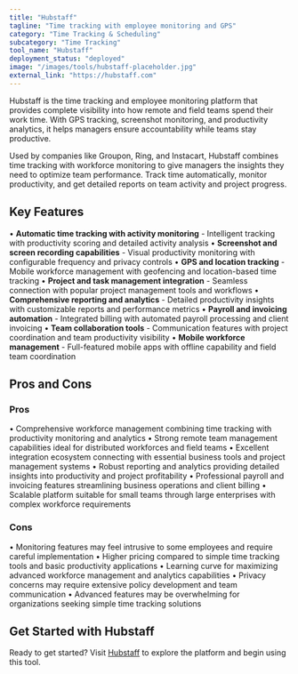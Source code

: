 ```yaml
---
title: "Hubstaff"
tagline: "Time tracking with employee monitoring and GPS"
category: "Time Tracking & Scheduling"
subcategory: "Time Tracking"
tool_name: "Hubstaff"
deployment_status: "deployed"
image: "/images/tools/hubstaff-placeholder.jpg"
external_link: "https://hubstaff.com"
---
```

Hubstaff is the time tracking and employee monitoring platform that provides complete visibility into how remote and field teams spend their work time. With GPS tracking, screenshot monitoring, and productivity analytics, it helps managers ensure accountability while teams stay productive.

Used by companies like Groupon, Ring, and Instacart, Hubstaff combines time tracking with workforce monitoring to give managers the insights they need to optimize team performance. Track time automatically, monitor productivity, and get detailed reports on team activity and project progress.

## Key Features

• **Automatic time tracking with activity monitoring** - Intelligent tracking with productivity scoring and detailed activity analysis
• **Screenshot and screen recording capabilities** - Visual productivity monitoring with configurable frequency and privacy controls
• **GPS and location tracking** - Mobile workforce management with geofencing and location-based time tracking
• **Project and task management integration** - Seamless connection with popular project management tools and workflows
• **Comprehensive reporting and analytics** - Detailed productivity insights with customizable reports and performance metrics
• **Payroll and invoicing automation** - Integrated billing with automated payroll processing and client invoicing
• **Team collaboration tools** - Communication features with project coordination and team productivity visibility
• **Mobile workforce management** - Full-featured mobile apps with offline capability and field team coordination

## Pros and Cons

### Pros
• Comprehensive workforce management combining time tracking with productivity monitoring and analytics
• Strong remote team management capabilities ideal for distributed workforces and field teams
• Excellent integration ecosystem connecting with essential business tools and project management systems
• Robust reporting and analytics providing detailed insights into productivity and project profitability
• Professional payroll and invoicing features streamlining business operations and client billing
• Scalable platform suitable for small teams through large enterprises with complex workforce requirements

### Cons
• Monitoring features may feel intrusive to some employees and require careful implementation
• Higher pricing compared to simple time tracking tools and basic productivity applications
• Learning curve for maximizing advanced workforce management and analytics capabilities
• Privacy concerns may require extensive policy development and team communication
• Advanced features may be overwhelming for organizations seeking simple time tracking solutions

## Get Started with Hubstaff

Ready to get started? Visit [Hubstaff](https://hubstaff.com/) to explore the platform and begin using this tool.